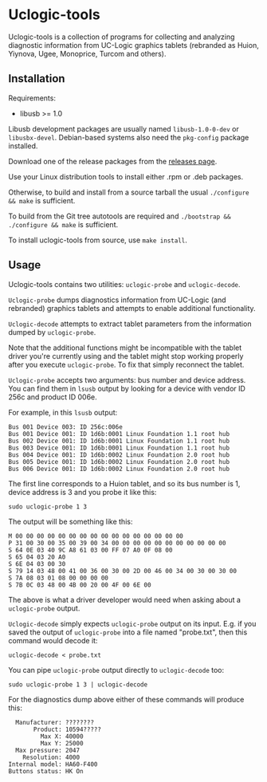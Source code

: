 Uclogic-tools
=============

Uclogic-tools is a collection of programs for collecting and analyzing
diagnostic information from UC-Logic graphics tablets (rebranded as Huion,
Yiynova, Ugee, Monoprice, Turcom and others).

Installation
------------

Requirements:

* libusb >= 1.0

Libusb development packages are usually named `libusb-1.0-0-dev` or
`libusbx-devel`. Debian-based systems also need the `pkg-config` package
installed.

Download one of the release packages from the [releases
page](https://github.com/DIGImend/uclogic-tools/releases).

Use your Linux distribution tools to install either .rpm or .deb packages.

Otherwise, to build and install from a source tarball the usual
`./configure && make` is sufficient.

To build from the Git tree autotools are required and `./bootstrap &&
./configure && make` is sufficient.

To install uclogic-tools from source, use `make install`.

Usage
-----

Uclogic-tools contains two utilities: `uclogic-probe` and `uclogic-decode`.

`Uclogic-probe` dumps diagnostics information from UC-Logic (and rebranded)
graphics tablets and attempts to enable additional functionality.

`Uclogic-decode` attempts to extract tablet parameters from the information
dumped by `uclogic-probe`.

Note that the additional functions might be incompatible with the tablet
driver you're currently using and the tablet might stop working properly after
you execute `uclogic-probe`. To fix that simply reconnect the tablet.

`Uclogic-probe` accepts two arguments: bus number and device address. You can
find them in `lsusb` output by looking for a device with vendor ID 256c and
product ID 006e.

For example, in this `lsusb` output:

    Bus 001 Device 003: ID 256c:006e  
    Bus 001 Device 001: ID 1d6b:0001 Linux Foundation 1.1 root hub
    Bus 002 Device 001: ID 1d6b:0001 Linux Foundation 1.1 root hub
    Bus 003 Device 001: ID 1d6b:0001 Linux Foundation 1.1 root hub
    Bus 004 Device 001: ID 1d6b:0002 Linux Foundation 2.0 root hub
    Bus 005 Device 001: ID 1d6b:0002 Linux Foundation 2.0 root hub
    Bus 006 Device 001: ID 1d6b:0002 Linux Foundation 2.0 root hub

The first line corresponds to a Huion tablet, and so its bus number is 1,
device address is 3 and you probe it like this:

    sudo uclogic-probe 1 3

The output will be something like this:

    M 00 00 00 00 00 00 00 00 00 00 00 00 00 00 00 00
    P 31 00 30 00 35 00 39 00 34 00 00 00 00 00 00 00 00 00 00 00
    S 64 0E 03 40 9C A8 61 03 00 FF 07 A0 0F 08 00
    S 65 04 03 20 A0
    S 6E 04 03 00 30
    S 79 14 03 48 00 41 00 36 00 30 00 2D 00 46 00 34 00 30 00 30 00
    S 7A 08 03 01 08 00 00 00 00
    S 7B 0C 03 48 00 4B 00 20 00 4F 00 6E 00

The above is what a driver developer would need when asking about a
`uclogic-probe` output.

`Uclogic-decode` simply expects `uclogic-probe` output on its input. E.g. if
you saved the output of `uclogic-probe` into a file named "probe.txt", then
this command would decode it:

    uclogic-decode < probe.txt

You can pipe `uclogic-probe` output directly to `uclogic-decode` too:

    sudo uclogic-probe 1 3 | uclogic-decode

For the diagnostics dump above either of these commands will produce this:

      Manufacturer: ????????
           Product: 10594?????
             Max X: 40000
             Max Y: 25000
      Max pressure: 2047
        Resolution: 4000
    Internal model: HA60-F400
    Buttons status: HK On
